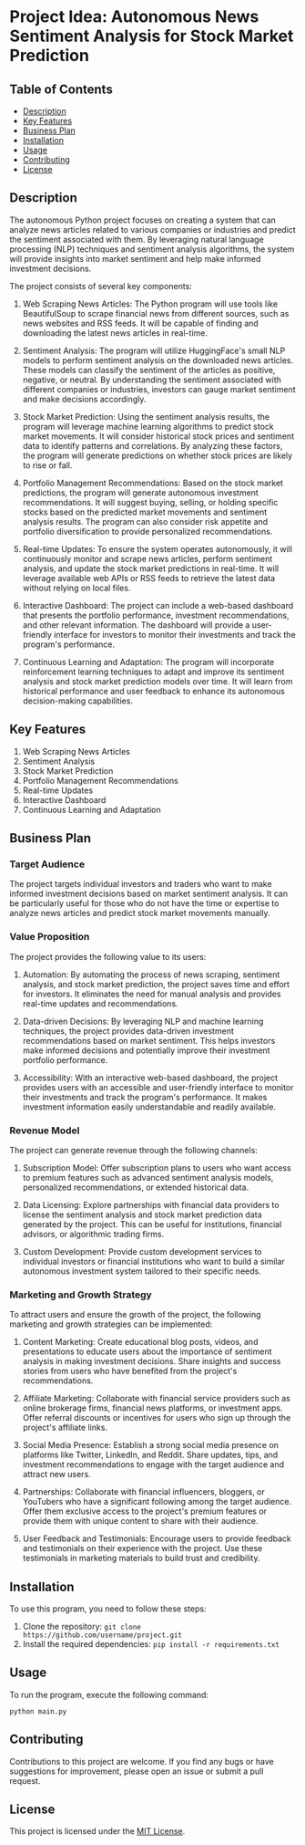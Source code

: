 # Project Idea: Autonomous News Sentiment Analysis for Stock Market Prediction

## Table of Contents

- [Description](#description)
- [Key Features](#key-features)
- [Business Plan](#business-plan)
- [Installation](#installation)
- [Usage](#usage)
- [Contributing](#contributing)
- [License](#license)

## Description

The autonomous Python project focuses on creating a system that can analyze news articles related to various companies or industries and predict the sentiment associated with them. By leveraging natural language processing (NLP) techniques and sentiment analysis algorithms, the system will provide insights into market sentiment and help make informed investment decisions.

The project consists of several key components:
1. Web Scraping News Articles: The Python program will use tools like BeautifulSoup to scrape financial news from different sources, such as news websites and RSS feeds. It will be capable of finding and downloading the latest news articles in real-time.

2. Sentiment Analysis: The program will utilize HuggingFace's small NLP models to perform sentiment analysis on the downloaded news articles. These models can classify the sentiment of the articles as positive, negative, or neutral. By understanding the sentiment associated with different companies or industries, investors can gauge market sentiment and make decisions accordingly.

3. Stock Market Prediction: Using the sentiment analysis results, the program will leverage machine learning algorithms to predict stock market movements. It will consider historical stock prices and sentiment data to identify patterns and correlations. By analyzing these factors, the program will generate predictions on whether stock prices are likely to rise or fall.

4. Portfolio Management Recommendations: Based on the stock market predictions, the program will generate autonomous investment recommendations. It will suggest buying, selling, or holding specific stocks based on the predicted market movements and sentiment analysis results. The program can also consider risk appetite and portfolio diversification to provide personalized recommendations.

5. Real-time Updates: To ensure the system operates autonomously, it will continuously monitor and scrape news articles, perform sentiment analysis, and update the stock market predictions in real-time. It will leverage available web APIs or RSS feeds to retrieve the latest data without relying on local files.

6. Interactive Dashboard: The project can include a web-based dashboard that presents the portfolio performance, investment recommendations, and other relevant information. The dashboard will provide a user-friendly interface for investors to monitor their investments and track the program's performance.

7. Continuous Learning and Adaptation: The program will incorporate reinforcement learning techniques to adapt and improve its sentiment analysis and stock market prediction models over time. It will learn from historical performance and user feedback to enhance its autonomous decision-making capabilities.

## Key Features

1. Web Scraping News Articles
2. Sentiment Analysis
3. Stock Market Prediction
4. Portfolio Management Recommendations
5. Real-time Updates
6. Interactive Dashboard
7. Continuous Learning and Adaptation

## Business Plan

### Target Audience

The project targets individual investors and traders who want to make informed investment decisions based on market sentiment analysis. It can be particularly useful for those who do not have the time or expertise to analyze news articles and predict stock market movements manually.

### Value Proposition

The project provides the following value to its users:

1. Automation: By automating the process of news scraping, sentiment analysis, and stock market prediction, the project saves time and effort for investors. It eliminates the need for manual analysis and provides real-time updates and recommendations.

2. Data-driven Decisions: By leveraging NLP and machine learning techniques, the project provides data-driven investment recommendations based on market sentiment. This helps investors make informed decisions and potentially improve their investment portfolio performance.

3. Accessibility: With an interactive web-based dashboard, the project provides users with an accessible and user-friendly interface to monitor their investments and track the program's performance. It makes investment information easily understandable and readily available.

### Revenue Model

The project can generate revenue through the following channels:

1. Subscription Model: Offer subscription plans to users who want access to premium features such as advanced sentiment analysis models, personalized recommendations, or extended historical data.

2. Data Licensing: Explore partnerships with financial data providers to license the sentiment analysis and stock market prediction data generated by the project. This can be useful for institutions, financial advisors, or algorithmic trading firms.

3. Custom Development: Provide custom development services to individual investors or financial institutions who want to build a similar autonomous investment system tailored to their specific needs.

### Marketing and Growth Strategy

To attract users and ensure the growth of the project, the following marketing and growth strategies can be implemented:

1. Content Marketing: Create educational blog posts, videos, and presentations to educate users about the importance of sentiment analysis in making investment decisions. Share insights and success stories from users who have benefited from the project's recommendations.

2. Affiliate Marketing: Collaborate with financial service providers such as online brokerage firms, financial news platforms, or investment apps. Offer referral discounts or incentives for users who sign up through the project's affiliate links.

3. Social Media Presence: Establish a strong social media presence on platforms like Twitter, LinkedIn, and Reddit. Share updates, tips, and investment recommendations to engage with the target audience and attract new users.

4. Partnerships: Collaborate with financial influencers, bloggers, or YouTubers who have a significant following among the target audience. Offer them exclusive access to the project's premium features or provide them with unique content to share with their audience.

5. User Feedback and Testimonials: Encourage users to provide feedback and testimonials on their experience with the project. Use these testimonials in marketing materials to build trust and credibility.

## Installation

To use this program, you need to follow these steps:

1. Clone the repository: `git clone https://github.com/username/project.git`
2. Install the required dependencies: `pip install -r requirements.txt`

## Usage

To run the program, execute the following command:

```
python main.py
```

## Contributing

Contributions to this project are welcome. If you find any bugs or have suggestions for improvement, please open an issue or submit a pull request.

## License

This project is licensed under the [MIT License](LICENSE).
